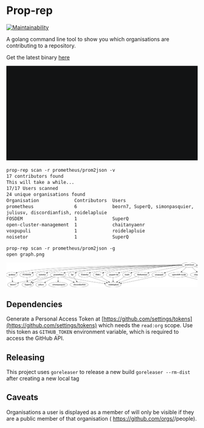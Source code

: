 # Prop-rep

[![Maintainability](https://api.codeclimate.com/v1/badges/0d8492035cb7a262ef8b/maintainability)](https://codeclimate.com/github/AlexsJones/prop-rep/maintainability)

A golang command line tool to show you which organisations are contributing to a repository.

Get the latest binary [here](https://github.com/AlexsJones/prop-rep/releases/)

![demo](./images/demo.gif)


```
prop-rep scan -r prometheus/prom2json -v
17 contributors found
This will take a while...
17/17 Users scanned
24 unique organisations found
Organisation             Contributors  Users
prometheus               6             beorn7, SuperQ, simonpasquier, juliusv, discordianfish, roidelapluie
FOSDEM                   1             SuperQ
open-cluster-management  1             chaitanyaenr
voxpupuli                1             roidelapluie
noisetor                 1             SuperQ
```

```
prop-rep scan -r prometheus/prom2json -g 
open graph.png
```

![graph](images/graph.png)

## Dependencies

Generate a Personal Access Token at [https://github.com/settings/tokens](https://github.com/settings/tokens) which needs the `read:org` scope. Use this token as `GITHUB_TOKEN` environment variable, which is required to access the GitHub API.

## Releasing

This project uses `goreleaser` to release a new build `goreleaser --rm-dist` after creating a new local tag

## Caveats

Organisations a user is displayed as a member of will only be visible if they are a public member of that organisation ( https://github.com/orgs/<ORG>/people).
